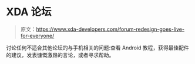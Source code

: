 # XDA 论坛

> 原文：<https://www.xda-developers.com/forum-redesign-goes-live-for-everyone/>

讨论任何不适合其他论坛的与手机相关的问题:查看 Android 教程，获得最佳配件的建议，发表慷慨激昂的言论，或者寻求帮助。